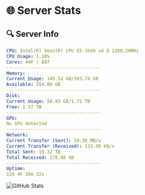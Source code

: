 # 🌐 Server Stats
## 🔍 Server Info
```yaml
CPU: Intel(R) Xeon(R) CPU E5-2699 v4 @ 1260.20MHz
CPU Usage: 1.10%
Cores: 44P | 88T
-----------------------------------
Memory:
Current Usage: 145.52 GB/503.74 GB
Available: 354.80 GB
-----------------------------------
Disk:
Current Usage: 58.83 GB/1.71 TB
Free: 1.57 TB
-----------------------------------
GPU:
No GPU detected
-----------------------------------
Network:
Current Transfer (Sent): 20.38 MB/s
Current Transfer (Received): 133.90 KB/s
Total Sent: 19.32 TB
Total Received: 178.08 GB
-----------------------------------
Uptime:
12d 4h 16m 22s
```
![GitHub Stats](https://img.shields.io/badge/Updated-2025-03-20_01:39:11-blue)